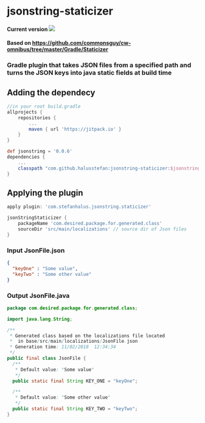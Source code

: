 # jsonstring-staticizer 
#### Current version [![](https://jitpack.io/v/halusstefan/jsonstring-staticizer.svg)](https://jitpack.io/#halusstefan/jsonstring-staticizer)

#### Based on https://github.com/commonsguy/cw-omnibus/tree/master/Gradle/Staticizer

### Gradle plugin that takes JSON files from a specified path and turns the JSON keys into java static fields at build time

## Adding the dependecy
```gradle
//in your root build.gradle
allprojects {
	repositories {
		...
		maven { url 'https://jitpack.io' }
	}
}

def jsonstring = '0.0.6'
dependencies {
	...
	classpath "com.github.halusstefan:jsonstring-staticizer:$jsonstring"
}
```
## Applying the plugin
```gradle
apply plugin: 'com.stefanhalus.jsonstring.staticizer'

jsonStringStaticizer {
    packageName 'com.desired.package.for.generated.class'
    sourceDir 'src/main/localizations' // source dir of Json files 
}
```

### Input JsonFile.json
```json
{
  "keyOne" : "Some value",
  "keyTwo" : "Some other value"
}
```
### Output JsonFile.java

```java
package com.desired.package.for.generated.class;

import java.lang.String;

/**
 * Generated class based on the localizations file located 
 *  in base/src/main/localizations/JsonFile.json
 * Generation time: 11/02/2018  12:34:34
 */
public final class JsonFile {
  /**
   * Default value: "Some value"
   */
  public static final String KEY_ONE = "keyOne";

  /**
   * Default value: "Some other value"
   */
  public static final String KEY_TWO = "keyTwo";
}
```
